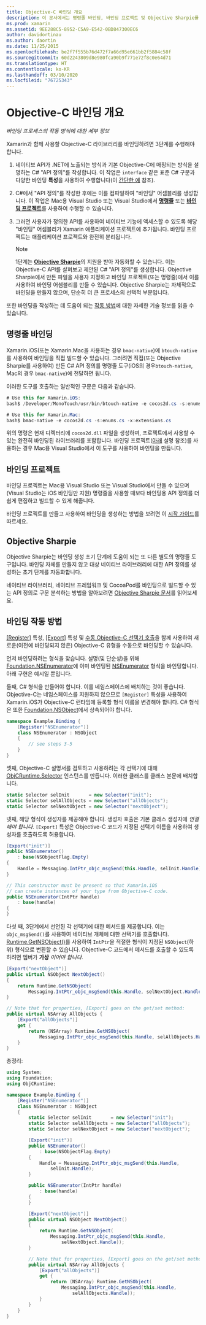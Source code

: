 ```yaml
---
title: Objective-C 바인딩 개요
description: 이 문서에서는 명령줄 바인딩, 바인딩 프로젝트 및 Objective Sharpie를 포함하여 Objective-C 코드의 C# 바인딩을 만드는 다양한 방법에 대한 개요를 제공합니다. 또한 바인딩의 작동 방식을 설명합니다.
ms.prod: xamarin
ms.assetid: 9EE288C5-8952-C5A9-E542-0BD847300EC6
author: davidortinau
ms.author: daortin
ms.date: 11/25/2015
ms.openlocfilehash: be2f7f555b76d472f7a66d95e661bb2f5884c58f
ms.sourcegitcommit: 60d2243809d8e980fca90b9f771e72f8c0e64d71
ms.translationtype: HT
ms.contentlocale: ko-KR
ms.lasthandoff: 03/10/2020
ms.locfileid: "76725343"
---
```

# <a name="overview-of-objective-c-bindings"></a>Objective-C 바인딩 개요

_바인딩 프로세스의 작동 방식에 대한 세부 정보_

Xamarin과 함께 사용할 Objective-C 라이브러리를 바인딩하려면 3단계를 수행해야 합니다.

1. 네이티브 API가 .NET에 노출되는 방식과 기본 Objective-C에 매핑되는 방식을 설명하는 C# "API 정의"를 작성합니다. 이 작업은 `interface` 같은 표준 C# 구문과 다양한 바인딩 **특성**을 사용하여 수행합니다(이 [간단한 예](~/cross-platform/macios/binding/objective-c-libraries.md#Binding_an_API) 참조).

2. C#에서 "API 정의"를 작성한 후에는 이를 컴파일하여 "바인딩" 어셈블리를 생성합니다. 이 작업은 Mac용 Visual Studio 또는 Visual Studio에서 [**명령줄**](#commandline) 또는 [**바인딩 프로젝트**](#bindingproject)를 사용하여 수행할 수 있습니다.

3. 그러면 사용자가 정의한 API를 사용하여 네이티브 기능에 액세스할 수 있도록 해당 "바인딩" 어셈블리가 Xamarin 애플리케이션 프로젝트에 추가됩니다.
   바인딩 프로젝트는 애플리케이션 프로젝트와 완전히 분리됩니다.

   > [!NOTE]
   > 1단계는 [**Objective Sharpie**](#objectivesharpie)의 지원을 받아 자동화할 수 있습니다. 이는 Objective-C API를 살펴보고 제안된 C# "API 정의"를 생성합니다. Objective Sharpie에서 만든 파일을 사용자 지정하고 바인딩 프로젝트(또는 명령줄)에서 이를 사용하여 바인딩 어셈블리를 만들 수 있습니다. Objective Sharpie는 자체적으로 바인딩을 만들지 않으며, 단순히 더 큰 프로세스의 선택적 부분입니다.

또한 바인딩을 작성하는 데 도움이 되는 [작동 방법](#howitworks)에 대한 자세한 기술 정보를 읽을 수 있습니다.

<a name="Command_Line_Bindings" /><a name="commandline" />

## <a name="command-line-bindings"></a>명령줄 바인딩

Xamarin.iOS(또는 Xamarin.Mac을 사용하는 경우 `bmac-native`)에 `btouch-native`를 사용하여 바인딩을 직접 빌드할 수 있습니다. 그러려면 직접(또는 Objective Sharpie를 사용하여) 만든 C# API 정의를 명령줄 도구(iOS의 경우`btouch-native`, Mac의 경우 `bmac-native`)에 전달하면 됩니다.

이러한 도구를 호출하는 일반적인 구문은 다음과 같습니다.

```csharp
# Use this for Xamarin.iOS:
bash$ /Developer/MonoTouch/usr/bin/btouch-native -e cocos2d.cs -s:enums.cs -x:extensions.cs
```

```csharp
# Use this for Xamarin.Mac:
bash$ bmac-native -e cocos2d.cs -s:enums.cs -x:extensions.cs
```

위의 명령은 현재 디렉터리에 `cocos2d.dll` 파일을 생성하며, 프로젝트에서 사용할 수 있는 완전히 바인딩된 라이브러리를 포함합니다. 바인딩 프로젝트([아래](#bindingproject) 설명 참조)를 사용하는 경우 Mac용 Visual Studio에서 이 도구를 사용하여 바인딩을 만듭니다.

<a name="bindingproject" />

## <a name="binding-project"></a>바인딩 프로젝트

바인딩 프로젝트는 Mac용 Visual Studio 또는 Visual Studio에서 만들 수 있으며(Visual Studio는 iOS 바인딩만 지원) 명령줄을 사용할 때보다 바인딩용 API 정의를 더 쉽게 편집하고 빌드할 수 있게 해줍니다.

바인딩 프로젝트를 만들고 사용하여 바인딩을 생성하는 방법을 보려면 이 [시작 가이드](~/cross-platform/macios/binding/objective-c-libraries.md#Getting_Started)를 따르세요.

<a name="objectivesharpie" />

## <a name="objective-sharpie"></a>Objective Sharpie

Objective Sharpie는 바인딩 생성 초기 단계에 도움이 되는 또 다른 별도의 명령줄 도구입니다. 바인딩 자체를 만들지 않고 대상 네이티브 라이브러리에 대한 API 정의를 생성하는 초기 단계를 자동화합니다.

네이티브 라이브러리, 네이티브 프레임워크 및 CocoaPod를 바인딩으로 빌드할 수 있는 API 정의로 구문 분석하는 방법을 알아보려면 [Objective Sharpie 문서](~/cross-platform/macios/binding/objective-sharpie/index.md)를 읽어보세요.

<a name="howitworks" />

## <a name="how-binding-works"></a>바인딩 작동 방법

[[Register]](xref:Foundation.RegisterAttribute) 특성, [[Export]](xref:Foundation.ExportAttribute) 특성 및 [수동 Objective-C 선택기 호출](~/ios/internals/objective-c-selectors.md)을 함께 사용하여 새로운(이전에 바인딩되지 않은) Objective-C 유형을 수동으로 바인딩할 수 있습니다.

먼저 바인딩하려는 형식을 찾습니다. 설명(및 단순성)을 위해 [Foundation.NSEnumerator](xref:Foundation.NSEnumerator)에 이미 바인딩된 [NSEnumerator](https://developer.apple.com/documentation/foundation/nsenumerator) 형식을 바인딩합니다. 아래 구현은 예시일 뿐입니다.

둘째, C# 형식을 만들어야 합니다. 이를 네임스페이스에 배치하는 것이 좋습니다. Objective-C는 네임스페이스를 지원하지 않으므로 `[Register]` 특성을 사용하여 Xamarin.iOS가 Objective-C 런타임에 등록할 형식 이름을 변경해야 합니다. C# 형식은 또한 [Foundation.NSObject](xref:Foundation.NSObject)에서 상속되어야 합니다.

```csharp
namespace Example.Binding {
    [Register("NSEnumerator")]
    class NSEnumerator : NSObject
    {
        // see steps 3-5
    }
}
```

셋째, Objective-C 설명서를 검토하고 사용하려는 각 선택기에 대해 [ObjCRuntime.Selector](xref:ObjCRuntime.Selector) 인스턴스를 만듭니다. 이러한 클래스를 클래스 본문에 배치합니다.

```csharp
static Selector selInit       = new Selector("init");
static Selector selAllObjects = new Selector("allObjects");
static Selector selNextObject = new Selector("nextObject");
```

넷째, 해당 형식이 생성자를 제공해야 합니다. 생성자 호출은 기본 클래스 생성자에 *연결해야 합니다*. `[Export]` 특성은 Objective-C 코드가 지정된 선택기 이름을 사용하여 생성자를 호출하도록 허용합니다.

```csharp
[Export("init")]
public NSEnumerator()
    : base(NSObjectFlag.Empty)
{
    Handle = Messaging.IntPtr_objc_msgSend(this.Handle, selInit.Handle);
}
```

```csharp
// This constructor must be present so that Xamarin.iOS
// can create instances of your type from Objective-C code.
public NSEnumerator(IntPtr handle)
    : base(handle)
{
}
```

다섯 째, 3단계에서 선언된 각 선택기에 대한 메서드를 제공합니다. 이는 `objc_msgSend()`를 사용하여 네이티브 개체에 대한 선택기를 호출합니다. [Runtime.GetNSObject()](xref:ObjCRuntime.Runtime.GetNSObject*)를 사용하여 `IntPtr`을 적절한 형식이 지정된 `NSObject`(하위) 형식으로 변환할 수 있습니다. Objective-C 코드에서 메서드를 호출할 수 있도록 하려면 멤버가 **가상** *이어야 합니다*.

```csharp
[Export("nextObject")]
public virtual NSObject NextObject()
{
    return Runtime.GetNSObject(
        Messaging.IntPtr_objc_msgSend(this.Handle, selNextObject.Handle));
}
```

```csharp
// Note that for properties, [Export] goes on the get/set method:
public virtual NSArray AllObjects {
    [Export("allObjects")]
    get {
        return (NSArray) Runtime.GetNSObject(
            Messaging.IntPtr_objc_msgSend(this.Handle, selAllObjects.Handle));
    }
}
```

총정리:

```csharp
using System;
using Foundation;
using ObjCRuntime;

namespace Example.Binding {
    [Register("NSEnumerator")]
    class NSEnumerator : NSObject
    {
        static Selector selInit       = new Selector("init");
        static Selector selAllObjects = new Selector("allObjects");
        static Selector selNextObject = new Selector("nextObject");

        [Export("init")]
        public NSEnumerator()
            : base(NSObjectFlag.Empty)
        {
            Handle = Messaging.IntPtr_objc_msgSend(this.Handle,
                selInit.Handle);
        }

        public NSEnumerator(IntPtr handle)
            : base(handle)
        {
        }

        [Export("nextObject")]
        public virtual NSObject NextObject()
        {
            return Runtime.GetNSObject(
                Messaging.IntPtr_objc_msgSend(this.Handle,
                    selNextObject.Handle));
        }

        // Note that for properties, [Export] goes on the get/set method:
        public virtual NSArray AllObjects {
            [Export("allObjects")]
            get {
                return (NSArray) Runtime.GetNSObject(
                    Messaging.IntPtr_objc_msgSend(this.Handle,
                        selAllObjects.Handle));
            }
        }
    }
}
```
